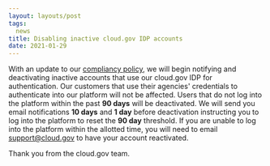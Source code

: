```yaml
---
layout: layouts/post
tags:
  news
title: Disabling inactive cloud.gov IDP accounts
date: 2021-01-29
---
```

With an update to our [compliancy policy](https://github.com/cloud-gov/cg-compliance-docs/blob/master/AC-Policy), we will begin notifying and deactivating inactive accounts that use our cloud.gov IDP for authentication. Our customers that use their agencies' credentials to authenticate into our platform will not be affected. Users that do not log into the platform within the past **90 days** will be deactivated.  We will send you email notifications **10 days** and **1 day** before deactivation instructing you to log into the platform to reset the **90 day** threshold.  If you are unable to log into the platform within the allotted time, you will need to email [support@cloud.gov](mailto:support@cloud.gov) to have your account reactivated.

Thank you from the cloud.gov team.
